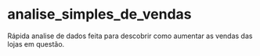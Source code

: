 # analise_simples_de_vendas
Rápida analise de dados feita para descobrir como aumentar as vendas das lojas em questão.
